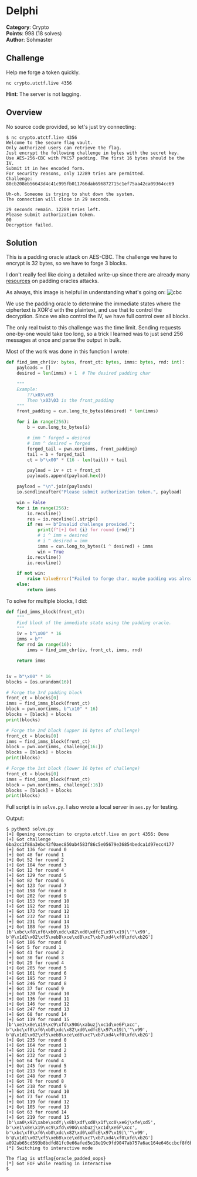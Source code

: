 # Delphi

**Category**: Crypto \
**Points**: 998 (18 solves) \
**Author**: Sohmaster

## Challenge

Help me forge a token quickly.

`nc crypto.utctf.live 4356`

**Hint**: The server is not lagging.

## Overview

No source code provided, so let's just try connecting:
```
$ nc crypto.utctf.live 4356
Welcome to the secure flag vault.
Only authorized users can retrieve the flag.
Just encrypt the following challenge in bytes with the secret key.
Use AES-256-CBC with PKCS7 padding. The first 16 bytes should be the IV.
Submit it in hex encoded form.
For security reasons, only 12289 tries are permitted.
Challenge: 80cb208eb56643d4c41c995fb011766dab696872715c1ef75aa42ca09364cc69

Uh-oh. Someone is trying to shut down the system.
The connection will close in 29 seconds.

29 seconds remain. 12289 tries left.
Please submit authorization token.
00
Decryption failed.
```

## Solution

This is a padding oracle attack on AES-CBC.
The challenge we have to encrypt is 32 bytes, so we have to forge 3 blocks.

I don't really feel like doing a detailed write-up since there are already many
[resources](https://robertheaton.com/2013/07/29/padding-oracle-attack/) on
padding oracles attacks.

As always, this image is helpful in understanding what's going on:
![cbc](https://upload.wikimedia.org/wikipedia/commons/thumb/2/2a/CBC_decryption.svg/1200px-CBC_decryption.svg.png)

We use the padding oracle to determine the immediate states where the
ciphertext is XOR'd with the plaintext, and use that to control the decryption.
Since we also control the IV, we have full control over all blocks.

The only real twist to this challenge was the time limit. Sending requests
one-by-one would take too long, so a trick I learned was to just send 256
messages at once and parse the output in bulk.

Most of the work was done in this function I wrote:
```python
def find_imm_chr(iv: bytes, front_ct: bytes, imms: bytes, rnd: int):
    payloads = []
    desired = len(imms) + 1  # The desired padding char

    """
    Example:
        ??\x03\x03
        Then \x03\03 is the front_padding
    """
    front_padding = cun.long_to_bytes(desired) * len(imms)

    for i in range(256):
        b = cun.long_to_bytes(i)

        # imm ^ forged = desired
        # imm ^ desired = forged
        forged_tail = pwn.xor(imms, front_padding)
        tail = b + forged_tail
        ct = b"\x00" * (16 - len(tail)) + tail

        payload = iv + ct + front_ct
        payloads.append(payload.hex())

    payload = "\n".join(payloads)
    io.sendlineafter("Please submit authorization token.", payload)

    win = False
    for i in range(256):
        io.recvline()
        res = io.recvline().strip()
        if res == b"Invalid challenge provided.":
            print(f"[+] Got {i} for round {rnd}")
            # i ^ imm = desired
            # i ^ desired = imm
            imms = cun.long_to_bytes(i ^ desired) + imms
            win = True
        io.recvline()
        io.recvline()

    if not win:
        raise ValueError("Failed to forge char, maybe padding was already there?")
    else:
        return imms
```

To solve for multiple blocks, I did:
```python
def find_imms_block(front_ct):
    """
    Find block of the immediate state using the padding oracle.
    """
    iv = b"\x00" * 16
    imms = b""
    for rnd in range(16):
        imms = find_imm_chr(iv, front_ct, imms, rnd)

    return imms


iv = b"\x00" * 16
blocks = [os.urandom(16)]

# Forge the 3rd padding block
front_ct = blocks[0]
imms = find_imms_block(front_ct)
block = pwn.xor(imms, b"\x10" * 16)
blocks = [block] + blocks
print(blocks)

# Forge the 2nd block (upper 16 bytes of challenge)
front_ct = blocks[0]
imms = find_imms_block(front_ct)
block = pwn.xor(imms, challenge[16:])
blocks = [block] + blocks
print(blocks)

# Forge the 1st block (lower 16 bytes of challenge)
front_ct = blocks[0]
imms = find_imms_block(front_ct)
block = pwn.xor(imms, challenge[:16])
blocks = [block] + blocks
print(blocks)
```

Full script is in `solve.py`. I also wrote a local server in `aes.py` for
testing.

Output:
```
$ python3 solve.py
[+] Opening connection to crypto.utctf.live on port 4356: Done
[+] Got challenge 6ba2cc1f88a3ebc42f0aec850ab4583f86c5e05679e36854bedca1d97ecc4177
[+] Got 136 for round 0
[+] Got 48 for round 1
[+] Got 52 for round 2
[+] Got 104 for round 3
[+] Got 12 for round 4
[+] Got 129 for round 5
[+] Got 82 for round 6
[+] Got 123 for round 7
[+] Got 198 for round 8
[+] Got 202 for round 9
[+] Got 153 for round 10
[+] Got 192 for round 11
[+] Got 173 for round 12
[+] Got 232 for round 13
[+] Got 231 for round 14
[+] Got 188 for round 15
[b'\xbc\xf8\xf6\xb0\xdc\x82\xd0\xdfcE\x97\x19|\'"\x99', b'@\x1d1\x02\xf5\xebB\xce\xd8\xc7\xb7\xd4\xf0\xfd\xb2G']
[+] Got 186 for round 0
[+] Got 5 for round 1
[+] Got 41 for round 2
[+] Got 30 for round 3
[+] Got 29 for round 4
[+] Got 205 for round 5
[+] Got 161 for round 6
[+] Got 195 for round 7
[+] Got 246 for round 8
[+] Got 37 for round 9
[+] Got 120 for round 10
[+] Got 136 for round 11
[+] Got 146 for round 12
[+] Got 247 for round 13
[+] Got 68 for round 14
[+] Got 119 for round 15
[b'\xe1\x8e\x19\xc9\xfd\x90G\xabuzj\xc1d\xe6F\xcc', b'\xbc\xf8\xf6\xb0\xdc\x82\xd0\xdfcE\x97\x19|\'"\x99', b'@\x1d1\x02\xf5\xebB\xce\xd8\xc7\xb7\xd4\xf0\xfd\xb2G']
[+] Got 235 for round 0
[+] Got 164 for round 1
[+] Got 221 for round 2
[+] Got 232 for round 3
[+] Got 64 for round 4
[+] Got 245 for round 5
[+] Got 213 for round 6
[+] Got 248 for round 7
[+] Got 70 for round 8
[+] Got 218 for round 9
[+] Got 241 for round 10
[+] Got 73 for round 11
[+] Got 119 for round 12
[+] Got 105 for round 13
[+] Got 63 for round 14
[+] Got 219 for round 15
[b'\xa0\x92\xabe\xcdY;\x8b\xdf\xd8\x1f\xc0\xe6j\xfe\xd5', b'\xe1\x8e\x19\xc9\xfd\x90G\xabuzj\xc1d\xe6F\xcc', b'\xbc\xf8\xf6\xb0\xdc\x82\xd0\xdfcE\x97\x19|\'"\x99', b'@\x1d1\x02\xf5\xebB\xce\xd8\xc7\xb7\xd4\xf0\xfd\xb2G']
a092ab65cd593b8bdfd81fc0e66afed5e18e19c9fd9047ab757a6ac164e646ccbcf8f6b0dc82d0df634597197c272299401d3102f5eb42ced8c7b7d4f0fdb247
[*] Switching to interactive mode

The flag is utflag{oracle_padded_oops}
[*] Got EOF while reading in interactive
$
```
